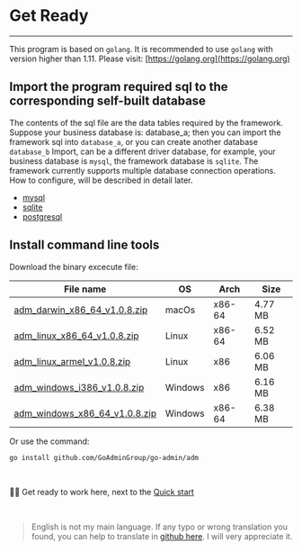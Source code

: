 # Get Ready
---

This program is based on ```golang```. It is recommended to use ```golang``` with version higher than 1.11. Please visit: [https://golang.org](https://golang.org)

## Import the program required sql to the corresponding self-built database

The contents of the sql file are the data tables required by the framework. Suppose your business database is: database_a; then you can import the framework sql into ```database_a```, or you can create another database ```database_b``` Import, can be a different driver database, for example, your business database is ```mysql```, the framework database is ```sqlite```. The framework currently supports multiple database connection operations. How to configure, will be described in detail later.

- [mysql](https://raw.githubusercontent.com/GoAdminGroup/go-admin/master/data/admin.sql)
- [sqlite](https://raw.githubusercontent.com/GoAdminGroup/go-admin/master/data/admin.db)
- [postgresql](https://raw.githubusercontent.com/GoAdminGroup/go-admin/master/data/admin.pgsql)

## Install command line tools

Download the binary excecute file: 

|  File name   | OS  | Arch  | Size  |
|  ----  | ----  | ----  |----  |
| [adm_darwin_x86_64_v1.0.8.zip](http://file.go-admin.cn/go_admin/cli/v1_0_9/adm_darwin_x86_64_v1.0.8.zip)  | macOs | x86-64 | 4.77 MB
| [adm_linux_x86_64_v1.0.8.zip](http://file.go-admin.cn/go_admin/cli/v1_0_9/adm_linux_x86_64_v1.0.8.zip)  | Linux | x86-64   | 6.52 MB
| [adm_linux_armel_v1.0.8.zip](http://file.go-admin.cn/go_admin/cli/v1_0_9/adm_linux_armel_v1.0.8.zip)  | Linux | x86   | 6.06 MB
| [adm_windows_i386_v1.0.8.zip](http://file.go-admin.cn/go_admin/cli/v1_0_9/adm_windows_i386_v1.0.8.zip)  | Windows | x86  |6.16 MB
| [adm_windows_x86_64_v1.0.8.zip](http://file.go-admin.cn/go_admin/cli/v1_0_9/adm_windows_x86_64_v1.0.8.zip)  | Windows | x86-64   |6.38 MB


Or use the command:

```
go install github.com/GoAdminGroup/go-admin/adm
```

<br>

🍺🍺 Get ready to work here, next to the [Quick start](quick_start)

<br>

> English is not my main language. If any typo or wrong translation you found, you can help to translate in [github here](https://github.com/GoAdminGroup/docs). I will very appreciate it.


